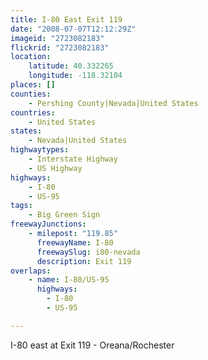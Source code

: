 ```yaml
---
title: I-80 East Exit 119
date: "2008-07-07T12:12:29Z"
imageid: "2723082183"
flickrid: "2723082183"
location:
    latitude: 40.332265
    longitude: -118.32104
places: []
counties:
    - Pershing County|Nevada|United States
countries:
    - United States
states:
    - Nevada|United States
highwaytypes:
    - Interstate Highway
    - US Highway
highways:
    - I-80
    - US-95
tags:
    - Big Green Sign
freewayJunctions:
    - milepost: "119.85"
      freewayName: I-80
      freewaySlug: i80-nevada
      description: Exit 119
overlaps:
    - name: I-80/US-95
      highways:
        - I-80
        - US-95

---
```

I-80 east at Exit 119 - Oreana/Rochester